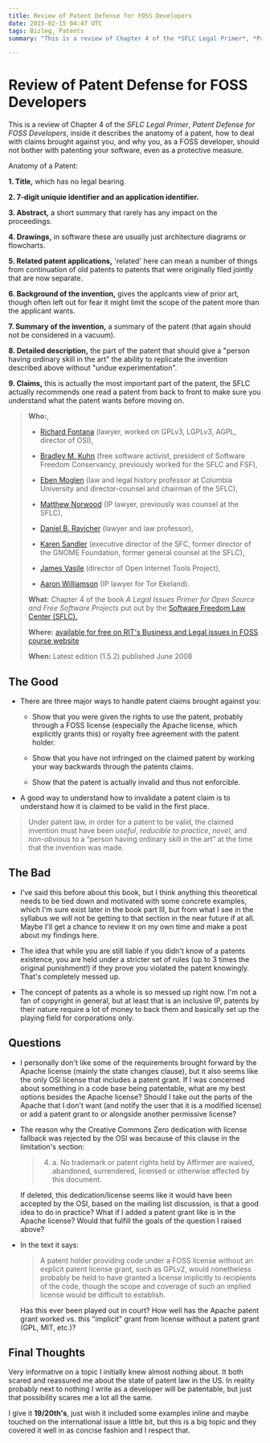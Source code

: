 ```yaml
---
title: Review of Patent Defense for FOSS Developers
date: 2015-02-15 04:47 UTC
tags: Bizleg, Patents
summary: "This is a review of Chapter 4 of the *SFLC Legal Primer*, *Patent Defense for FOSS Developers*, inside it describes the anatomy of a patent, how to deal with claims brought against you, and why you, as a FOSS developer, should not bother with patenting your software, even as a protective measure."

---
```


# Review of Patent Defense for FOSS Developers

This is a review of Chapter 4 of the *SFLC Legal Primer*, *Patent Defense for FOSS Developers*, inside it describes the anatomy of a patent, how to deal with claims brought against you, and why you, as a FOSS developer, should not bother with patenting your software, even as a protective measure.

Anatomy of a Patent:

**1. Title,** which has no legal bearing.

**2. 7-digit uniquie identifier and an application identifier.**

**3. Abstract,** a short summary that rarely has any impact on the proceedings.

**4. Drawings,** in software these are usually just architecture diagrams or flowcharts.

**5. Related patent applications,** 'related' here can mean a number of things from continuation of old patents to patents that were originally filed jointly that are now separate.

**6. Background of the invention,** gives the applcants view of prior art, though often left out for fear it might limit the scope of the patent more than the applicant wants.

**7. Summary of the invention,** a summary of the patent (that again should not be considered in a vacuum).

**8. Detailed description,** the part of the patent that should give a "person having ordinary skill in the art" the ability to replicate the invention described above without "undue experimentation".

**9. Claims,** this is actually the most important part of the patent, the SFLC actually recommends one read a patent from back to front to make sure you understand what the patent wants before moving on.


> **Who:**,
>
> * [Richard Fontana](http://en.wikipedia.org/wiki/Richard_Fontana) (lawyer, worked on GPLv3, LGPLv3, AGPL, director of OSI),
>
> * [Bradley M. Kuhn](http://en.wikipedia.org/wiki/Bradley_M._Kuhn) (free software activist, president of Software Freedom Conservancy, previously worked for the SFLC and FSF),
>
> * [Eben Moglen](http://en.wikipedia.org/wiki/Eben_Moglen) (law and legal history professor at Columbia University and director-counsel and chairman of the SFLC),
>
> * [Matthew Norwood](https://www.linkedin.com/pub/matt-norwood/5/770/a39) (IP lawyer, previously was counsel at the SFLC),
>
> * [Daniel B. Ravicher](http://www.ravicher.com/) (lawyer and law professor),
>
> * [Karen Sandler](http://en.wikipedia.org/wiki/Karen_Sandler) (executive director of the SFC, former director of the GNOME Foundation, former general counsel at the SFLC),
>
> * [James Vasile](https://twitter.com/jamesvasile) (director of Open Internet Tools Project),
>
> * [Aaron Williamson](https://torekeland.com/about/aaron-williamson) (IP lawyer for Tor Ekeland).
>
> **What:** Chapter 4 of the book *A Legal Issues Primer for Open Source and Free Software Projects* put out by the [Software Freedom Law Center (SFLC).](https://www.softwarefreedom.org/)
>
> **Where:** [available for free on RIT's Business and Legal issues in FOSS course website](http://bizlegfoss-ritigm.rhcloud.com/static/books/foss-primer.pdf)
>
> **When:** Latest edition (1.5.2) published June 2008



## The Good

* There are three major ways to handle patent claims brought against you:

   * Show that you were given the rights to use the patent, probably through a FOSS license (especially the Apache license, which explicitly grants this) or royalty free agreement with the patent holder.

   * Show that you have not infringed on the claimed patent by working your way backwards through the patents claims.

   * Show that the patent is actually invalid and thus not enforcible.


* A good way to understand how to invalidate a patent claim is to understand how it is claimed to be valid in the first place.

> Under patent law, in order for a patent to be valid, the claimed invention must have been *useful*, *reducible to practice*, *novel*, and *non-obvious* to a “person having ordinary skill in the art” at the time that the invention was made.


## The Bad

* I've said this before about this book, but I think anything this theoretical needs to be tied down and motivated with some concrete examples, which I'm sure exist later in the book part III, but from what I see in the syllabus we will not be getting to that section in the near future if at all. Maybe I'll get a chance to review it on my own time and make a post about my findings here.

* The idea that while you are still liable if you didn't know of a patents existence, you are held under a stricter set of rules (up to 3 times the original punishment!) if they prove you violated the patent knowingly. That's completely messed up.

* The concept of patents as a whole is so messed up right now. I'm not a fan of copyright in general, but at least that is an inclusive IP, patents by their nature require a lot of money to back them and basically set up the playing field for corporations only.


## Questions

* I personally don't like some of the requirements brought forward by the Apache license (mainly the state changes clause), but it also seems like the only OSI license that includes a patent grant. If I was concerned about something in a code base being patentable, what are my best options besides the Apache license? Should I take out the parts of the Apache that I don't want (and notify the user that it is a modified license) or add a patent grant to or alongside another permissive license?

* The reason why the Creative Commons Zero dedication with license fallback was rejected by the OSI was because of this clause in the limitation's section:

  > 4. a. No trademark or patent rights held by Affirmer are waived, abandoned, surrendered, licensed or otherwise affected by this document.

  If deleted, this dedication/license seems like it would have been accepted by the OSI, based on the mailing list discussion, is that a good idea to do in practice? What if I added a patent grant like is in the Apache license? Would that fulfill the goals of the question I raised above?

* In the text it says:

  > A patent holder providing code under a FOSS license without an explicit patent license grant, such as GPLv2, would nonetheless probably be held to have granted a license implicitly to recipients of the code, though the scope and coverage of such an implied license would be difficult to establish.

  Has this ever been played out in court? How well has the Apache patent grant worked vs. this "implicit" grant from license without a patent grant (GPL, MIT, etc.)?


## Final Thoughts

Very informative on a topic I initially knew almost nothing about. It both scared and reassured me about the state of patent law in the US. In reality probably next to nothing I write as a developer will be patentable, but just that possibility scares me a lot all the same.

I give it **19/20th's**, just wish it included some examples inline and maybe touched on the international issue a little bit, but this is a big topic and they covered it well in as concise fashion and I respect that.

